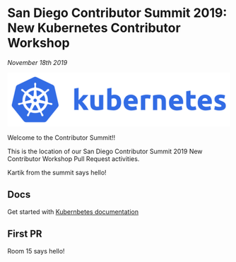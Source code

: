# San Diego Contributor Summit 2019: New Kubernetes Contributor Workshop

_November 18th 2019_


![](https://github.com/cncf/artwork/raw/master/projects/kubernetes/horizontal/all-blue-color/kubernetes-horizontal-all-blue-color.png)


Welcome to the Contributor Summit!!

This is the location of our San Diego Contributor Summit 2019 New Contributor Workshop Pull Request activities.

Kartik from the summit says hello!
## Docs

Get started with [Kubernbetes documentation](https://kubernetes.io/docs/home/)

## First PR

Room 15 says hello! 

